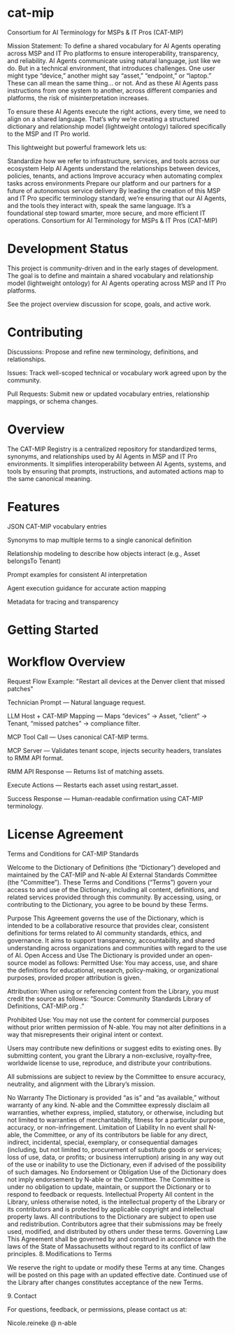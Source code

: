 # cat-mip
Consortium for AI Terminology for MSPs &amp; IT Pros (CAT-MIP)

Mission Statement: To define a shared vocabulary for AI Agents operating across MSP and IT Pro platforms to ensure interoperability, transparency, and reliability.
AI Agents communicate using natural language, just like we do. But in a technical environment, that introduces challenges. One user might type “device,” another might say “asset,” “endpoint,” or “laptop.” These can all mean the same thing... or not. And as these AI Agents pass instructions from one system to another, across different companies and platforms, the risk of misinterpretation increases.

To ensure these AI Agents execute the right actions, every time, we need to align on a shared language. That’s why we’re creating a structured dictionary and relationship model (lightweight ontology) tailored specifically to the MSP and IT Pro world.

This lightweight but powerful framework lets us:

Standardize how we refer to infrastructure, services, and tools across our ecosystem
Help AI Agents understand the relationships between devices, policies, tenants, and actions
Improve accuracy when automating complex tasks across environments
Prepare our platform and our partners for a future of autonomous service delivery
By leading the creation of this MSP and IT Pro specific terminology standard, we’re ensuring that our AI Agents, and the tools they interact with, speak the same language. It’s a foundational step toward smarter, more secure, and more efficient IT operations.
Consortium for AI Terminology for MSPs & IT Pros (CAT-MIP)

# Development Status
This project is community-driven and in the early stages of development. The goal is to define and maintain a shared vocabulary and relationship model (lightweight ontology) for AI Agents operating across MSP and IT Pro platforms.

See the project overview discussion for scope, goals, and active work.

# Contributing
Discussions: Propose and refine new terminology, definitions, and relationships.

Issues: Track well-scoped technical or vocabulary work agreed upon by the community.

Pull Requests: Submit new or updated vocabulary entries, relationship mappings, or schema changes.

# Overview
The CAT-MIP Registry is a centralized repository for standardized terms, synonyms, and relationships used by AI Agents in MSP and IT Pro environments.
It simplifies interoperability between AI Agents, systems, and tools by ensuring that prompts, instructions, and automated actions map to the same canonical meaning.

# Features
JSON CAT-MIP vocabulary entries 

Synonyms to map multiple terms to a single canonical definition

Relationship modeling to describe how objects interact (e.g., Asset belongsTo Tenant)

Prompt examples for consistent AI interpretation

Agent execution guidance for accurate action mapping

Metadata for tracing and transparency

# Getting Started
# Workflow Overview
Request Flow Example: "Restart all devices at the Denver client that missed patches"

Technician Prompt — Natural language request.

LLM Host + CAT-MIP Mapping — Maps “devices” → Asset, “client” → Tenant, “missed patches” → compliance filter.

MCP Tool Call — Uses canonical CAT-MIP terms.

MCP Server — Validates tenant scope, injects security headers, translates to RMM API format.

RMM API Response — Returns list of matching assets.

Execute Actions — Restarts each asset using restart_asset.

Success Response — Human-readable confirmation using CAT-MIP terminology.

# License Agreement
Terms and Conditions for CAT-MIP Standards

Welcome to the Dictionary of Definitions (the “Dictionary”) developed and maintained by the CAT-MIP and N-able AI External Standards Committee (the “Committee”). These Terms and Conditions (“Terms”) govern your access to and use of the Dictionary, including all content, definitions, and related services provided through this community. By accessing, using, or contributing to the Dictionary, you agree to be bound by these Terms.

Purpose
This Agreement governs the use of the Dictionary, which is intended to be a collaborative resource that provides clear, consistent definitions for terms related to AI community standards, ethics, and governance. It aims to support transparency, accountability, and shared understanding across organizations and communities with regard to the use of AI.
Open Access and Use
The Dictionary is provided under an open-source model as follows:
Permitted Use: You may access, use, and share the definitions for educational, research, policy-making, or organizational purposes, provided proper attribution is given.

Attribution: When using or referencing content from the Library, you must credit the source as follows: “Source: Community Standards Library of Definitions, CAT-MIP.org .”

Prohibited Use: You may not use the content for commercial purposes without prior written permission of N-able. You may not alter definitions in a way that misrepresents their original intent or context.

Users may contribute new definitions or suggest edits to existing ones. By submitting content, you grant the Library a non-exclusive, royalty-free, worldwide license to use, reproduce, and distribute your contributions.

All submissions are subject to review by the Committee to ensure accuracy, neutrality, and alignment with the Library’s mission.

No Warranty
The Dictionary is provided “as is” and “as available,” without warranty of any kind. N-able and the Committee expressly disclaim all warranties, whether express, implied, statutory, or otherwise, including but not limited to warranties of merchantability, fitness for a particular purpose, accuracy, or non-infringement.
Limitation of Liability
In no event shall N-able, the Committee, or any of its contributors be liable for any direct, indirect, incidental, special, exemplary, or consequential damages (including, but not limited to, procurement of substitute goods or services; loss of use, data, or profits; or business interruption) arising in any way out of the use or inability to use the Dictionary, even if advised of the possibility of such damages.
No Endorsement or Obligation
Use of the Dictionary does not imply endorsement by N-able or the Committee. The Committee is under no obligation to update, maintain, or support the Dictionary or to respond to feedback or requests.
Intellectual Property
All content in the Library, unless otherwise noted, is the intellectual property of the Library or its contributors and is protected by applicable copyright and intellectual property laws. All contributions to the Dictionary are subject to open use and redistribution. Contributors agree that their submissions may be freely used, modified, and distributed by others under these terms.
Governing Law
This Agreement shall be governed by and construed in accordance with the laws of the State of Massachusetts without regard to its conflict of law principles.
8. Modifications to Terms

We reserve the right to update or modify these Terms at any time. Changes will be posted on this page with an updated effective date. Continued use of the Library after changes constitutes acceptance of the new Terms.

9. Contact

For questions, feedback, or permissions, please contact us at:

Nicole.reineke @ n-able 
